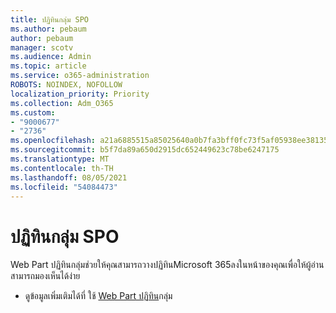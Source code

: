 ```yaml
---
title: ปฏิทินกลุ่ม SPO
ms.author: pebaum
author: pebaum
manager: scotv
ms.audience: Admin
ms.topic: article
ms.service: o365-administration
ROBOTS: NOINDEX, NOFOLLOW
localization_priority: Priority
ms.collection: Adm_O365
ms.custom:
- "9000677"
- "2736"
ms.openlocfilehash: a21a6885515a85025640a0b7fa3bff0fc73f5af05938ee38135636772e869391
ms.sourcegitcommit: b5f7da89a650d2915dc652449623c78be6247175
ms.translationtype: MT
ms.contentlocale: th-TH
ms.lasthandoff: 08/05/2021
ms.locfileid: "54084473"
---
```

# <a name="spo-group-calendar"></a>ปฏิทินกลุ่ม SPO

Web Part ปฏิทินกลุ่มช่วยให้คุณสามารถวางปฏิทินMicrosoft 365ลงในหน้าของคุณเพื่อให้ผู้อ่านสามารถมองเห็นได้ง่าย
- ดูข้อมูลเพิ่มเติมได้ที่ ใช้ [Web Part ปฏิทิน](https://support.microsoft.com/en-us/office/use-the-group-calendar-web-part-eaf3c04d-5699-48cb-8b5e-3caa887d51ce?ui=en-us&rs=en-us&ad=us)กลุ่ม

